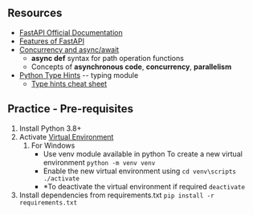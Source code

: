 ## Resources
- [FastAPI Official Documentation](https://fastapi.tiangolo.com/)
- [Features of FastAPI](https://fastapi.tiangolo.com/features/)
- [Concurrency and async/await](https://fastapi.tiangolo.com/async/)
  - **async def** syntax for path operation functions
  - Concepts of **asynchronous code**, **concurrency**, **parallelism**
- [Python Type Hints](https://fastapi.tiangolo.com/python-types/) -- typing module
  - [Type hints cheat sheet](https://mypy.readthedocs.io/en/latest/cheat_sheet_py3.html)



## Practice - Pre-requisites
1. Install Python 3.8+
2. Activate [Virtual Environment](https://www.tutorialspoint.com/python/python_virtual_environment.htm#:~:text=The%20utilities%20for%20activating%20and,placed%20in%20the%20scripts%20folder.&text=To%20enable%20this%20new%20virtual,bat%20in%20Scripts%20folder.&text=Note%20the%20name%20of%20the%20virtual%20environment%20in%20the%20parentheses.)
   1. For Windows
      - Use venv module available in python To create a new virtual environment
         ```python -m venv venv```
      - Enable the new virtual environment using
         ```cd venv\scripts```
         ``` ./activate```
      - *To deactivate the virtual environment if required
         ```deactivate```
3. Install dependencies from requirements.txt
   ```pip install -r requirements.txt```